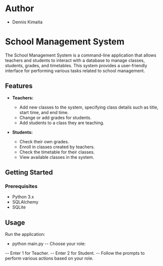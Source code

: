 # Author
- Dennis Kimaita

# School Management System

The School Management System is a command-line application that allows teachers and students to interact with a database to manage classes, students, grades, and timetables. This system provides a user-friendly interface for performing various tasks related to school management.

## Features

- **Teachers:**
  - Add new classes to the system, specifying class details such as title, start time, and end time.
  - Change or add grades for students.
  - Add students to a class they are teaching.

- **Students:**
  - Check their own grades.
  - Enroll in classes created by teachers.
  - Check the timetable for their classes.
  - View available classes in the system.

## Getting Started

### Prerequisites

- Python 3.x
- SQLAlchemy
- SQLite


## Usage
Run the application:


- python main.py
-- Choose your role:

-- Enter 1 for Teacher.
-- Enter 2 for Student.
-- Follow the prompts to perform various actions based on your role.